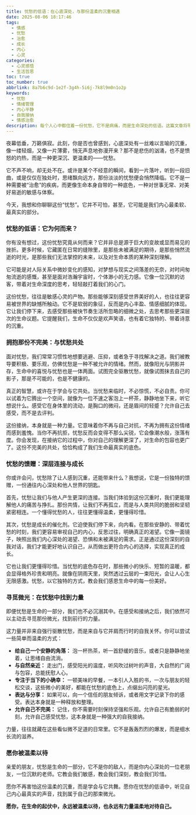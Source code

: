 ```yaml
---
title: 忧愁的低语：在心底深处，与那份温柔的沉重相遇
date: 2025-08-06 18:17:46
tags:
  - 情感
  - 忧愁
  - 治愈
  - 成长
  - 内心
  - 心灵
categories:
  - 心灵感悟
  - 生活哲思
toc: true
toc_number: true
abbrlink: 8a7b6c9d-1e2f-3g4h-5i6j-7k8l9m0n1o2p
keywords:
  - 忧愁
  - 情绪管理
  - 内心平静
  - 自我接纳
  - 情感治愈
description: 每个人心中都住着一份忧愁，它不是病痛，而是生命深处的低语。这篇文章将带你温柔地走近它，理解它的来去，学会与它共处，并从中汲取成长的力量。愿我们都能在忧愁的底色中，找到属于自己的那束微光，被温柔以待。
---
```


夜幕低垂，万籁俱寂。此刻，你是否也曾感到，心底深处有一丝难以言喻的沉重，像一缕轻烟，又像一片薄雾，悄无声息地弥漫开来？那不是悲伤的汹涌，也不是愤怒的灼热，而是一种更深沉、更温柔的——忧愁。

它不声不响，却无处不在。或许是某个不经意的瞬间，看到一片落叶，听到一段旧曲，或是仅仅在独处时，思绪飘向远方，那份淡淡的忧愁便会悄然降临。它不是一种需要被“治愈”的疾病，而更像生命本身自带的一种底色，一种对世事无常、对美好易逝的敏感与体察。

今天，我想和你聊聊这份“忧愁”。它并不可怕，甚至，它可能是我们内心最柔软、最真实的部分。

### 忧愁的低语：它为何而来？

你有没有想过，这份忧愁究竟从何而来？它并非总是源于巨大的变故或显而易见的挫折。更多时候，它藏匿在日常的缝隙里，是那些未被满足的期待，是那些悄然流逝的时光，是那些我们无法掌控的未来，以及对生命本质的某种深刻理解。

它可能是对人际关系中微妙变化的感知，对梦想与现实之间落差的无奈，对时间匆匆流逝的感慨，甚至是面对浩瀚宇宙时，个体渺小的无力感。它像一位沉默的访客，带着对生命深度的思考，轻轻敲打着我们的心门。

这份忧愁，往往是敏感心灵的产物。那些能够深刻感受世界美好的人，也往往更容易被世界的缺憾所触动。它不是软弱的象征，反而是内心丰盈、情感细腻的体现。它让我们停下来，去感受那些被快节奏生活所忽略的细微之处，去思考那些更深层次的生命议题。它提醒我们，生命不仅仅是欢声笑语，也有着它独特的、带着诗意的沉重。

### 拥抱那份不完美：与忧愁共处

面对忧愁，我们常常习惯性地想要逃避、压抑，或者急于寻找解决之道。我们被教导要积极、要乐观，仿佛忧愁是一种不被允许的情绪。然而，就像阳光与阴影并存，生命中的喜悦与忧愁也是一体两面。试图完全驱散忧愁，就像试图抹去自己的影子，那是不可能的，也是不健康的。

真正的智慧，或许在于学会与它共处。当忧愁来临时，不必惊慌，不必自责。你可以试着为它腾出一个空间，就像为一位不速之客泡上一杯茶，静静地坐下来，听它想说什么。感受它在身体里的流动，是胸口的微闷，还是眉间的轻蹙？允许自己去感受，而不是去评判。

这份接纳，本身就是一种力量。它意味着你不再与自己对抗，不再为拥有这份情绪而感到羞愧。当你不再抗拒，忧愁反而会变得不那么尖锐，它会像潮水般，涨落有度。你会发现，在接纳它的过程中，你对自己的理解更深了，对生命的包容也更广了。这份不完美的共处，恰恰构成了我们生命最真实的底色。

### 忧愁的馈赠：深层连接与成长

你或许会问，忧愁除了让人感到沉重，还能带来什么？我想说，它是一份独特的馈赠，一份通往内心深处和他人世界的钥匙。

首先，忧愁让我们与他人产生更深的连接。当我们体验到这份沉重时，我们更能理解他人的痛苦与挣扎。那份共情，让我们不再孤立，而是与人类共同的脆弱和坚韧紧密相连。一个懂得忧愁的人，往往更懂得温柔，更懂得珍惜。

其次，忧愁是成长的催化剂。它迫使我们停下来，向内看。在那些安静的、带着忧愁的时刻，我们更容易审视自己的内心，反思过往，明确真正的渴望。它像一面镜子，映照出我们内心深处的渴望、恐惧和未被满足的需求。正是通过这份深刻的自我对话，我们才能更好地认识自己，从而做出更符合内心的选择，实现真正的成长。

它也让我们更懂得珍惜。当忧愁的底色存在时，那些微小的快乐、短暂的温暖，都会显得格外珍贵和明亮。就像在阴雨天里，突然透过云层的一束阳光，会让人心生无限感激。忧愁，以它独特的方式，教会我们感恩生命中的每一份美好。

### 寻觅微光：在忧愁中找到力量

即便忧愁是生命的一部分，我们也不必沉溺其中。在感受和接纳之后，我们依然可以主动去寻觅那份微光，找到前行的力量。

这力量并非来自强行驱散忧愁，而是来自与它并肩而行时的自我关怀。你可以尝试一些简单而温柔的方式：

*   **给自己一个安静的角落：** 泡一杯热茶，听一首舒缓的音乐，或者只是静静地坐着，让思绪自由流淌。
*   **与自然亲近：** 走出门，感受阳光的温度，听风吹过树叶的声音，大自然的广阔与包容，总能抚慰人心。
*   **专注于当下的小确幸：** 一顿美味的早餐，一本引人入胜的书，一次与朋友的轻松交谈，这些微小的美好，都能在忧愁的底色上，点缀出闪亮的星光。
*   **表达与分享：** 如果可以，向一个信任的朋友倾诉，或者用文字记录下你的感受。表达本身就是一种释放和整理。
*   **允许自己不完美：** 记住，你不需要时刻保持坚强和乐观。允许自己有脆弱的时刻，允许自己感受忧愁，这本身就是一种强大的自我接纳。

力量，往往就藏在这些看似微不足道的日常里。它不是轰轰烈烈的爆发，而是细水长流的滋养。

### 愿你被温柔以待

亲爱的朋友，忧愁是生命的一部分，它不是你的敌人，而是你内心深处的一位老朋友，一位沉默的老师。它教会我们敏感，教会我们深刻，教会我们珍惜。

愿你不再害怕这份温柔的沉重，而是学会与它共舞。愿你在忧愁的低语中，听见自己内心最真实的声音，找到属于自己的那束微光。

**愿你，在生命的起伏中，永远被温柔以待，也永远有力量温柔地对待自己。**